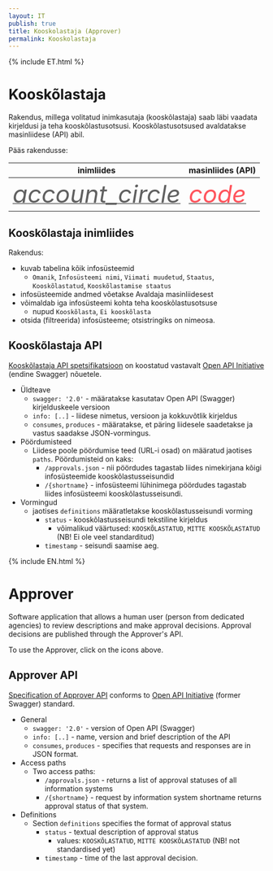 ```yaml
---
layout: IT
publish: true
title: Kooskolastaja (Approver)
permalink: Kooskolastaja
---
```


{% include ET.html %}

# Kooskõlastaja

Rakendus, millega volitatud inimkasutaja (kooskõlastaja) saab läbi vaadata kirjeldusi ja teha kooskõlastusotsusi. Kooskõlastusotsused avaldatakse masinliidese (API) abil.  

Pääs rakendusse:

|  inimliides  | masinliides (API)   |
|----|----|
| <a href='http://ec2-35-160-53-79.us-west-2.compute.amazonaws.com:8080/' style='border-bottom: none !important;'><i class="material-icons ikoon" style='color: #616161; font-size: 48px;'>account_circle</i></a> | <a href='http://ec2-35-160-53-79.us-west-2.compute.amazonaws.com:8080/approvals' style='border-bottom: none !important;'><i class="material-icons ikoon" style='color: #FF555D; font-size: 48px;'>code</i></a> |

## Kooskõlastaja inimliides

Rakendus:

- kuvab tabelina kõik infosüsteemid
  - `Omanik`, `Infosüsteemi nimi`, `Viimati muudetud`, `Staatus`, `Kooskõlastatud`, `Kooskõlastamise staatus`
- infosüsteemide andmed võetakse Avaldaja masinliidesest
- võimaldab iga infosüsteemi kohta teha kooskõlastusotsuse
  - nupud `Kooskõlasta`, `Ei kooskõlasta`
- otsida (filtreerida) infosüsteeme; otsistringiks on nimeosa.  

## Kooskõlastaja API

[Kooskõlastaja API spetsifikatsioon](https://github.com/e-gov/RIHA-API/blob/master/approval.yaml) on koostatud vastavalt [Open API Initiative](https://www.openapis.org/) (endine Swagger) nõuetele.

- Üldteave
  - `swagger: '2.0'` - määratakse kasutatav Open API (Swagger) kirjelduskeele versioon
  - `info: [..]` - liidese nimetus, versioon ja kokkuvõtlik kirjeldus
  - `consumes`, `produces` - määratakse, et päring liidesele saadetakse ja vastus saadakse JSON-vormingus.
- Pöördumisteed
  - Liidese poole pöördumise teed (URL-i osad) on määratud jaotises `paths`. Pöördumisteid on kaks:
    - `/approvals.json` - nii pöördudes tagastab liides nimekirjana kõigi infosüsteemide kooskõlastusseisundid 
    - `/{shortname}` - infosüsteemi lühinimega pöördudes tagastab liides infosüsteemi kooskõlastusseisundi.
- Vormingud
  - jaotises `definitions` määratletakse kooskõlastusseisundi vorming
    - `status` - kooskõlastusseisundi tekstiline kirjeldus
      - võimalikud väärtused: `KOOSKÕLASTATUD`, `MITTE KOOSKÕLASTATUD` (NB! Ei ole veel standarditud)
    - `timestamp` - seisundi saamise aeg.  

{% include EN.html %}

# Approver

Software application that allows a human user (person from dedicated agencies) to review descriptions and make approval decisions. Approval decisions are published through the Approver's API.  

To use the Approver, click on the icons above.

## Approver API

[Specification of Approver API](https://github.com/e-gov/RIHA-API/blob/master/approval.yaml) conforms to [Open API Initiative](https://www.openapis.org/) (former Swagger) standard.

- General
  - `swagger: '2.0'` - version of Open API (Swagger)
  - `info: [..]` - name, version and brief description of the API
  - `consumes`, `produces` - specifies that requests and responses are in JSON format.
- Access paths
  - Two access paths:
    - `/approvals.json` - returns a list of approval statuses of all information systems 
    - `/{shortname}` - request by information system shortname returns approval status of that system.
- Definitions
  - Section `definitions` specifies the format of approval status
    - `status` - textual description of approval status
      - values: `KOOSKÕLASTATUD`, `MITTE KOOSKÕLASTATUD` (NB! not standardised yet)
    - `timestamp` - time of the last approval decision.  
